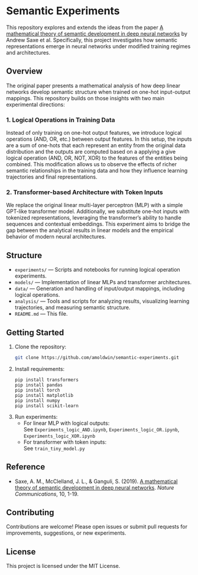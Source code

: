 # Semantic Experiments

This repository explores and extends the ideas from the paper [A mathematical theory of semantic development in deep neural networks](https://www.pnas.org/doi/10.1073/pnas.1820226116) by Andrew Saxe et al. Specifically, this project investigates how semantic representations emerge in neural networks under modified training regimes and architectures.

## Overview

The original paper presents a mathematical analysis of how deep linear networks develop semantic structure when trained on one-hot input-output mappings. This repository builds on those insights with two main experimental directions:

### 1. Logical Operations in Training Data

Instead of only training on one-hot output features, we introduce logical operations (AND, OR, etc.) between output features. In this setup, the inputs are a sum of one-hots that each represent an entity from the original data distribution and the outputs are computed based on a applying a give logical operation (AND, OR, NOT, XOR) to the features of the entities being combined. This modification allows us to observe the effects of richer semantic relationships in the training data and how they influence learning trajectories and final representations.

### 2. Transformer-based Architecture with Token Inputs

We replace the original linear multi-layer perceptron (MLP) with a simple GPT-like transformer model. Additionally, we substitute one-hot inputs with tokenized representations, leveraging the transformer’s ability to handle sequences and contextual embeddings. This experiment aims to bridge the gap between the analytical results in linear models and the empirical behavior of modern neural architectures.

## Structure

- `experiments/` — Scripts and notebooks for running logical operation experiments.
- `models/` — Implementation of linear MLPs and transformer architectures.
- `data/` — Generation and handling of input/output mappings, including logical operations.
- `analysis/` — Tools and scripts for analyzing results, visualizing learning trajectories, and measuring semantic structure.
- `README.md` — This file.

## Getting Started

1. Clone the repository:
   ```bash
   git clone https://github.com/amoldwin/semantic-experiments.git
   ```
2. Install requirements:
   ```
   pip install transformers
   pip install pandas
   pip install torch
   pip install matplotlib
   pip install numpy
   pip install scikit-learn
   ```
3. Run experiments:
   - For linear MLP with logical outputs:  
     See `Experiments_logic_AND.ipynb`, `Experiments_logic_OR.ipynb`, `Experiments_logic_XOR.ipynb`
   - For transformer with token inputs:  
     See `train_tiny_model.py`

## Reference

- Saxe, A. M., McClelland, J. L., & Ganguli, S. (2019). [A mathematical theory of semantic development in deep neural networks](https://www.nature.com/articles/s41467-019-10320-7). *Nature Communications*, 10, 1-19.

## Contributing

Contributions are welcome! Please open issues or submit pull requests for improvements, suggestions, or new experiments.

## License

This project is licensed under the MIT License.
